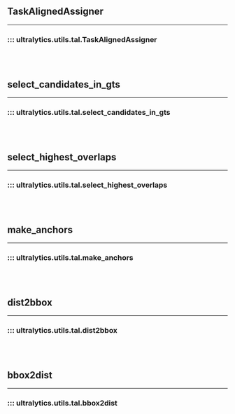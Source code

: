 ## TaskAlignedAssigner
---
### ::: ultralytics.utils.tal.TaskAlignedAssigner
<br><br>

## select_candidates_in_gts
---
### ::: ultralytics.utils.tal.select_candidates_in_gts
<br><br>

## select_highest_overlaps
---
### ::: ultralytics.utils.tal.select_highest_overlaps
<br><br>

## make_anchors
---
### ::: ultralytics.utils.tal.make_anchors
<br><br>

## dist2bbox
---
### ::: ultralytics.utils.tal.dist2bbox
<br><br>

## bbox2dist
---
### ::: ultralytics.utils.tal.bbox2dist
<br><br>
